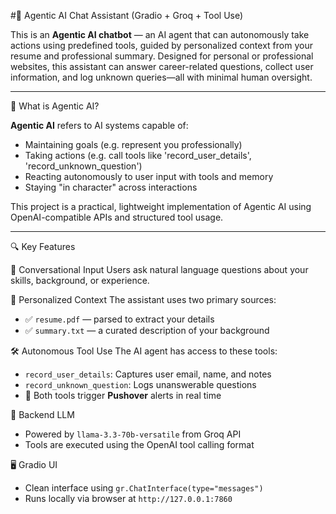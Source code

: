 #🤖 Agentic AI Chat Assistant (Gradio + Groq + Tool Use)

This is an  **Agentic AI chatbot** — an AI agent that can autonomously take actions using predefined tools, guided by personalized context from your resume and professional summary. Designed for personal or professional websites, this assistant can answer career-related questions, collect user information, and log unknown queries—all with minimal human oversight.

---

🧠 What is Agentic AI?

**Agentic AI** refers to AI systems capable of:
- Maintaining goals (e.g. represent you professionally)
- Taking actions (e.g. call tools like 'record_user_details', 'record_unknown_question')
- Reacting autonomously to user input with tools and memory
- Staying "in character" across interactions

This project is a practical, lightweight implementation of Agentic AI using OpenAI-compatible APIs and structured tool usage.

---

🔍 Key Features

💬 Conversational Input
Users ask natural language questions about your skills, background, or experience.

📄 Personalized Context
The assistant uses two primary sources:
- ✅ `resume.pdf` — parsed to extract your details
- ✅ `summary.txt` — a curated description of your background

🛠️ Autonomous Tool Use
The AI agent has access to these tools:
- `record_user_details`: Captures user email, name, and notes
- `record_unknown_question`: Logs unanswerable questions
- 🔔 Both tools trigger **Pushover** alerts in real time

🔗 Backend LLM
- Powered by `llama-3.3-70b-versatile` from Groq API
- Tools are executed using the OpenAI tool calling format

🖥️ Gradio UI
- Clean interface using `gr.ChatInterface(type="messages")`
- Runs locally via browser at `http://127.0.0.1:7860`

